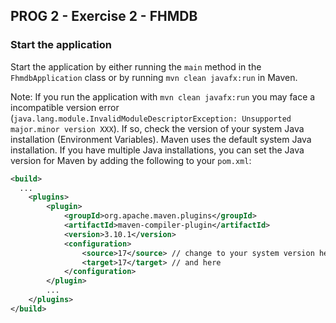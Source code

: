 ## PROG 2 - Exercise 2 - FHMDB 

### Start the application
Start the application by either running the `main` method in the `FhmdbApplication` class or by running `mvn clean javafx:run` in Maven.

Note: If you run the application with `mvn clean javafx:run` you may face a incompatible version error (`java.lang.module.InvalidModuleDescriptorException: Unsupported major.minor version XXX`). If so, check the version of your system Java installation (Environment Variables). 
Maven uses the default system Java installation. If you have multiple Java installations, you can set the Java version for Maven by adding the following to your 
`pom.xml`:
```xml
<build>
  ...
    <plugins>
        <plugin>
            <groupId>org.apache.maven.plugins</groupId>
            <artifactId>maven-compiler-plugin</artifactId>
            <version>3.10.1</version>
            <configuration>
                <source>17</source> // change to your system version here
                <target>17</target> // and here
            </configuration>
        </plugin>
        ...
    </plugins>
</build>
```